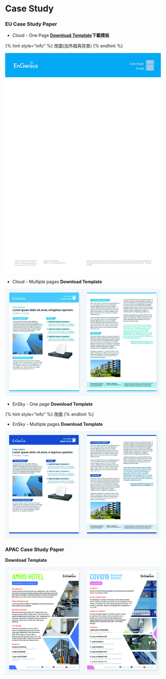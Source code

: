 # Case Study

### **EU Case Study Paper**

* Cloud - One Page [**Download Template**](https://docs.google.com/document/d/1mGH9g9-PnBxaGIW4JZhcsxKbNdbgdAMO/edit?usp=sharing&ouid=118055993210092366456&rtpof=true&sd=true)**下載模板**

{% hint style="info" %}
改圖\(加外框與背景\)
{% endhint %}

![](../../.gitbook/assets/eu-case-study-cloud.jpg)



* Cloud - Multiple pages **Download Template**

![](../../.gitbook/assets/gong-zuo-qu-yu-16-fu-ben-13100.jpg)



* EnSky - One page **Download Template** 



{% hint style="info" %}
改圖
{% endhint %}

  


* EnSky - Multiple pages **Download Template**

![](../../.gitbook/assets/gong-zuo-qu-yu-16-fu-ben-12100.jpg)



### APAC Case Study Paper

**Download Template**

![](../../.gitbook/assets/gong-zuo-qu-yu-16-fu-ben-14100.jpg)

